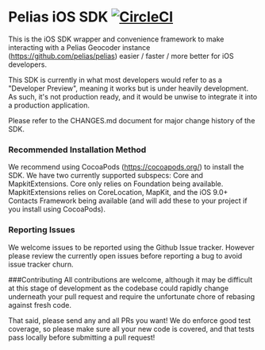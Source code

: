 # Pelias iOS SDK [![CircleCI](https://circleci.com/gh/pelias/pelias-ios-sdk.svg?style=svg)](https://circleci.com/gh/pelias/pelias-ios-sdk)

This is the iOS SDK wrapper and convenience framework to make interacting with a
Pelias Geocoder instance (https://github.com/pelias/pelias) easier / faster /
more better for iOS developers.

This SDK is currently in what most developers would refer to as a "Developer Preview",
meaning it works but is under heavily development. As such, it's not production
ready, and it would be unwise to integrate it into a production application.

Please refer to the CHANGES.md document for major change history of the SDK.
### Recommended Installation Method

We recommend using CocoaPods (https://cocoapods.org/) to install the SDK. We have
two currently supported subspecs: Core and MapkitExtensions. Core only relies on
Foundation being available. MapkitExtensions relies on CoreLocation, MapKit, and
the iOS 9.0+ Contacts Framework being available (and will add these to your project
if you install using CocoaPods).

### Reporting Issues
We welcome issues to be reported using the Github Issue tracker. However please
review the currently open issues before reporting a bug to avoid issue tracker churn.

###Contributing
All contributions are welcome, although it may be difficult at this stage of development
as the codebase could rapidly change underneath your pull request and require the
unfortunate chore of rebasing against fresh code.

That said, please send any and all PRs you want! We do enforce good test coverage,
so please make sure all your new code is covered, and that tests pass locally before
submitting a pull request! 
